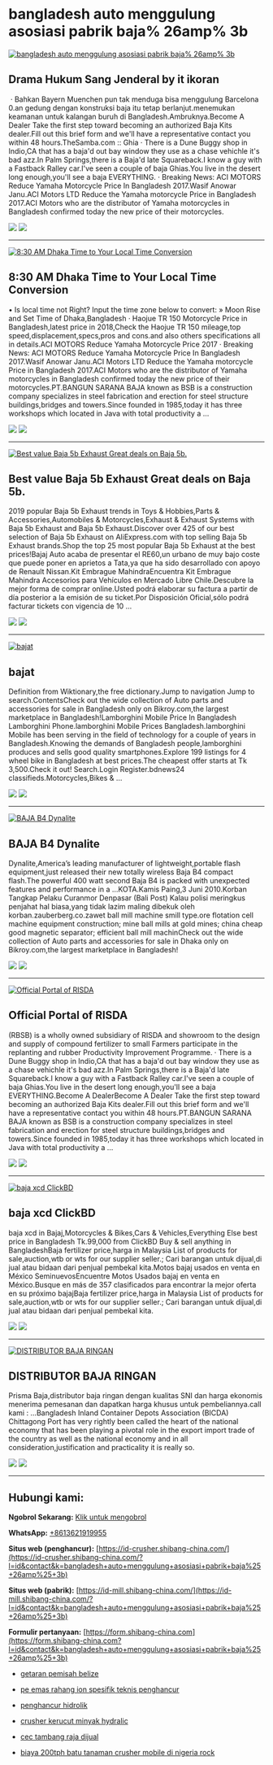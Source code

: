# bangladesh auto menggulung asosiasi pabrik baja% 26amp% 3b

<a href="https://swt.shibang-china.com/?l=id&img&k=bangladesh+auto+menggulung+asosiasi+pabrik+baja%25+26amp%25+3b" target="_blank">![bangladesh auto menggulung asosiasi pabrik baja% 26amp% 3b](http://static.shibang-china.com/all-800x300/478.jpg)</a>

## Drama Hukum Sang Jenderal by it ikoran
&nbsp;&#0183;&#32;Bahkan Bayern Muenchen pun tak menduga bisa menggulung Barcelona 0.an gedung dengan konstruksi baja itu tetap berlanjut.menemukan keamanan untuk kalangan buruh di Bangladesh.Ambruknya.Become A Dealer Take the first step toward becoming an authorized Baja Kits dealer.Fill out this brief form and we'll have a representative contact you within 48 hours.TheSamba.com :: Ghia&nbsp;&#0183;&#32;There is a Dune Buggy shop in Indio,CA that has a baja'd out bay window they use as a chase vehichle it's bad azz.In Palm Springs,there is a Baja'd late Squareback.I know a guy with a Fastback Ralley car.I've seen a couple of baja Ghias.You live in the desert long enough,you'll see a baja EVERYTHING.&nbsp;&#0183;&#32;Breaking News: ACI MOTORS Reduce Yamaha Motorcycle Price In Bangladesh 2017.Wasif Anowar Janu.ACI Motors LTD Reduce the Yamaha motorcycle Price in Bangladesh 2017.ACI Motors who are the distributor of Yamaha motorcycles in Bangladesh confirmed today the new price of their motorcycles.


<a href="https://whatsapp.shibangsoft.com/WhatsApp.php" target="_blank" title="WhatsApp">![](http://static.shibang-china.com/icon/whatsapp.png)</a> <a href="https://swt.shibang-china.com/?l=id&icon&k=bangladesh+auto+menggulung+asosiasi+pabrik+baja%25+26amp%25+3b" target="_blank">![](http://static.shibang-china.com/icon/chat-id.png)</a>

---

<a href="https://swt.shibang-china.com/?l=id&img&k=bangladesh+auto+menggulung+asosiasi+pabrik+baja%25+26amp%25+3b" target="_blank">![8:30 AM Dhaka Time to Your Local Time Conversion](http://static.shibang-china.com/all-800x300/390.jpg)</a>

## 8:30 AM Dhaka Time to Your Local Time Conversion
• Is local time not Right? Input the time zone below to convert: &#187; Moon Rise and Set Time of Dhaka,Bangladesh&nbsp;&#0183;&#32;Haojue TR 150 Motorcycle Price in Bangladesh,latest price in 2018,Check the Haojue TR 150 mileage,top speed,displacement,specs,pros and cons.and also others specifications all in details.ACI MOTORS Reduce Yamaha Motorcycle Price 2017&nbsp;&#0183;&#32;Breaking News: ACI MOTORS Reduce Yamaha Motorcycle Price In Bangladesh 2017.Wasif Anowar Janu.ACI Motors LTD Reduce the Yamaha motorcycle Price in Bangladesh 2017.ACI Motors who are the distributor of Yamaha motorcycles in Bangladesh confirmed today the new price of their motorcycles.PT.BANGUN SARANA BAJA known as BSB is a construction company specializes in steel fabrication and erection for steel structure buildings,bridges and towers.Since founded in 1985,today it has three workshops which located in Java with total productivity a …


<a href="https://whatsapp.shibangsoft.com/WhatsApp.php" target="_blank" title="WhatsApp">![](http://static.shibang-china.com/icon/whatsapp.png)</a> <a href="https://swt.shibang-china.com/?l=id&icon&k=bangladesh+auto+menggulung+asosiasi+pabrik+baja%25+26amp%25+3b" target="_blank">![](http://static.shibang-china.com/icon/chat-id.png)</a>

---

<a href="https://swt.shibang-china.com/?l=id&img&k=bangladesh+auto+menggulung+asosiasi+pabrik+baja%25+26amp%25+3b" target="_blank">![Best value Baja 5b Exhaust Great deals on Baja 5b.](http://static.shibang-china.com/all-800x300/1068.jpg)</a>

## Best value Baja 5b Exhaust Great deals on Baja 5b.
2019 popular Baja 5b Exhaust trends in Toys &amp; Hobbies,Parts &amp; Accessories,Automobiles &amp; Motorcycles,Exhaust &amp; Exhaust Systems with Baja 5b Exhaust and Baja 5b Exhaust.Discover over 425 of our best selection of Baja 5b Exhaust on AliExpress.com with top selling Baja 5b Exhaust brands.Shop the top 25 most popular Baja 5b Exhaust at the best prices!Bajaj Auto acaba de presentar el RE60,un urbano de muy bajo coste que puede poner en aprietos a Tata,ya que ha sido desarrollado con apoyo de Renault Nissan.Kit Embrague MahindraEncuentra Kit Embrague Mahindra Accesorios para Veh&#237;culos en Mercado Libre Chile.Descubre la mejor forma de comprar online.Usted podr&#225; elaborar su factura a partir de d&#237;a posterior a la emisi&#243;n de su ticket.Por Disposici&#243;n Oficial,s&#243;lo podr&#225; facturar tickets con vigencia de 10 …


<a href="https://whatsapp.shibangsoft.com/WhatsApp.php" target="_blank" title="WhatsApp">![](http://static.shibang-china.com/icon/whatsapp.png)</a> <a href="https://swt.shibang-china.com/?l=id&icon&k=bangladesh+auto+menggulung+asosiasi+pabrik+baja%25+26amp%25+3b" target="_blank">![](http://static.shibang-china.com/icon/chat-id.png)</a>

---

<a href="https://swt.shibang-china.com/?l=id&img&k=bangladesh+auto+menggulung+asosiasi+pabrik+baja%25+26amp%25+3b" target="_blank">![bajat](http://static.shibang-china.com/all-800x300/1079.jpg)</a>

## bajat
Definition from Wiktionary,the free dictionary.Jump to navigation Jump to search.ContentsCheck out the wide collection of Auto parts and accessories for sale in Bangladesh only on Bikroy.com,the largest marketplace in Bangladesh!Lamborghini Mobile Price In Bangladesh Lamborghini Phone.lamborghini Mobile Prices Bangladesh.lamborghini Mobile has been serving in the field of technology for a couple of years in Bangladesh.Knowing the demands of Bangladesh people,lamborghini produces and sells good quality smartphones.Explore 199 listings for 4 wheel bike in Bangladesh at best prices.The cheapest offer starts at Tk 3,500.Check it out! Search.Login Register.bdnews24 classifieds.Motorcycles,Bikes &amp; …


<a href="https://whatsapp.shibangsoft.com/WhatsApp.php" target="_blank" title="WhatsApp">![](http://static.shibang-china.com/icon/whatsapp.png)</a> <a href="https://swt.shibang-china.com/?l=id&icon&k=bangladesh+auto+menggulung+asosiasi+pabrik+baja%25+26amp%25+3b" target="_blank">![](http://static.shibang-china.com/icon/chat-id.png)</a>

---

<a href="https://swt.shibang-china.com/?l=id&img&k=bangladesh+auto+menggulung+asosiasi+pabrik+baja%25+26amp%25+3b" target="_blank">![BAJA B4 Dynalite](http://static.shibang-china.com/all-800x300/62.jpg)</a>

## BAJA B4 Dynalite
Dynalite,America’s leading manufacturer of lightweight,portable flash equipment,just released their new totally wireless Baja B4 compact flash.The powerful 400 watt second Baja B4 is packed with unexpected features and performance in a …KOTA.Kamis Paing,3 Juni 2010.Korban Tangkap Pelaku Curanmor Denpasar (Bali Post) Kalau polisi meringkus penjahat hal biasa,yang tidak lazim maling dibekuk oleh korban.zauberberg.co.zawet ball mill machine smill type.ore flotation cell machine equipment construction; mine ball mills at gold mines; china cheap good magnetic separator; efficient ball mill machinCheck out the wide collection of Auto parts and accessories for sale in Dhaka only on Bikroy.com,the largest marketplace in Bangladesh!


<a href="https://whatsapp.shibangsoft.com/WhatsApp.php" target="_blank" title="WhatsApp">![](http://static.shibang-china.com/icon/whatsapp.png)</a> <a href="https://swt.shibang-china.com/?l=id&icon&k=bangladesh+auto+menggulung+asosiasi+pabrik+baja%25+26amp%25+3b" target="_blank">![](http://static.shibang-china.com/icon/chat-id.png)</a>

---

<a href="https://swt.shibang-china.com/?l=id&img&k=bangladesh+auto+menggulung+asosiasi+pabrik+baja%25+26amp%25+3b" target="_blank">![Official Portal of RISDA](http://static.shibang-china.com/all-800x300/581.jpg)</a>

## Official Portal of RISDA
(RBSB) is a wholly owned subsidiary of RISDA and showroom to the design and supply of compound fertilizer to small Farmers participate in the replanting and rubber Productivity Improvement Programme.&nbsp;&#0183;&#32;There is a Dune Buggy shop in Indio,CA that has a baja'd out bay window they use as a chase vehichle it's bad azz.In Palm Springs,there is a Baja'd late Squareback.I know a guy with a Fastback Ralley car.I've seen a couple of baja Ghias.You live in the desert long enough,you'll see a baja EVERYTHING.Become A DealerBecome A Dealer Take the first step toward becoming an authorized Baja Kits dealer.Fill out this brief form and we'll have a representative contact you within 48 hours.PT.BANGUN SARANA BAJA known as BSB is a construction company specializes in steel fabrication and erection for steel structure buildings,bridges and towers.Since founded in 1985,today it has three workshops which located in Java with total productivity a …


<a href="https://whatsapp.shibangsoft.com/WhatsApp.php" target="_blank" title="WhatsApp">![](http://static.shibang-china.com/icon/whatsapp.png)</a> <a href="https://swt.shibang-china.com/?l=id&icon&k=bangladesh+auto+menggulung+asosiasi+pabrik+baja%25+26amp%25+3b" target="_blank">![](http://static.shibang-china.com/icon/chat-id.png)</a>

---

<a href="https://swt.shibang-china.com/?l=id&img&k=bangladesh+auto+menggulung+asosiasi+pabrik+baja%25+26amp%25+3b" target="_blank">![baja xcd ClickBD](http://static.shibang-china.com/all-800x300/379.jpg)</a>

## baja xcd ClickBD
baja xcd in Bajaj,Motorcycles &amp; Bikes,Cars &amp; Vehicles,Everything Else best price in Bangladesh Tk.99,000 from ClickBD Buy &amp; sell anything in BangladeshBaja fertilizer price,harga in Malaysia List of products for sale,auction,wtb or wts for our supplier seller.; Cari barangan untuk dijual,di jual atau bidaan dari penjual pembekal kita.Motos bajaj usados en venta en M&#233;xico SeminuevosEncuentre Motos Usados bajaj en venta en M&#233;xico.Busque en m&#225;s de 357 clasificados para encontrar la mejor oferta en su pr&#243;ximo bajajBaja fertilizer price,harga in Malaysia List of products for sale,auction,wtb or wts for our supplier seller.; Cari barangan untuk dijual,di jual atau bidaan dari penjual pembekal kita.


<a href="https://whatsapp.shibangsoft.com/WhatsApp.php" target="_blank" title="WhatsApp">![](http://static.shibang-china.com/icon/whatsapp.png)</a> <a href="https://swt.shibang-china.com/?l=id&icon&k=bangladesh+auto+menggulung+asosiasi+pabrik+baja%25+26amp%25+3b" target="_blank">![](http://static.shibang-china.com/icon/chat-id.png)</a>

---

<a href="https://swt.shibang-china.com/?l=id&img&k=bangladesh+auto+menggulung+asosiasi+pabrik+baja%25+26amp%25+3b" target="_blank">![DISTRIBUTOR BAJA RINGAN](http://static.shibang-china.com/all-800x300/90.jpg)</a>

## DISTRIBUTOR BAJA RINGAN
Prisma Baja,distributor baja ringan dengan kualitas SNI dan harga ekonomis menerima pemesanan dan dapatkan harga khusus untuk pembeliannya.call kami : …Bangladesh Inland Container Depots Association (BICDA) Chittagong Port has very rightly been called the heart of the national economy that has been playing a pivotal role in the export import trade of the country as well as the national economy and in all consideration,justification and practicality it is really so.

<a href="https://whatsapp.shibangsoft.com/WhatsApp.php" target="_blank" title="WhatsApp">![](http://static.shibang-china.com/icon/whatsapp.png)</a> <a href="https://swt.shibang-china.com/?l=id&icon&k=bangladesh+auto+menggulung+asosiasi+pabrik+baja%25+26amp%25+3b" target="_blank">![](http://static.shibang-china.com/icon/chat-id.png)</a>

---
## Hubungi kami:

**Ngobrol Sekarang:** [Klik untuk mengobrol](https://swt.shibang-china.com?l=id&contact&k=bangladesh+auto+menggulung+asosiasi+pabrik+baja%25+26amp%25+3b)

**WhatsApp:**  [+8613621919955](https://whatsapp.shibangsoft.com/WhatsApp.php)

**Situs web (penghancur):** [https://id-crusher.shibang-china.com/](https://id-crusher.shibang-china.com/?l=id&contact&k=bangladesh+auto+menggulung+asosiasi+pabrik+baja%25+26amp%25+3b)

**Situs web (pabrik):** [https://id-mill.shibang-china.com/](https://id-mill.shibang-china.com/?l=id&contact&k=bangladesh+auto+menggulung+asosiasi+pabrik+baja%25+26amp%25+3b)

**Formulir pertanyaan:** [https://form.shibang-china.com](https://form.shibang-china.com?l=id&contact&k=bangladesh+auto+menggulung+asosiasi+pabrik+baja%25+26amp%25+3b)

* [getaran pemisah belize](../42/getaran%20pemisah%20belize.md)

* [pe emas rahang ion spesifik teknis penghancur](../48/pe%20emas%20rahang%20ion%20spesifik%20teknis%20penghancur.md)

* [penghancur hidrolik](../43/penghancur%20hidrolik.md)

* [crusher kerucut minyak hydralic](../50/crusher%20kerucut%20minyak%20hydralic.md)

* [cec tambang raja dijual](../47/cec%20tambang%20raja%20dijual.md)

* [biaya 200tph batu tanaman crusher mobile di nigeria rock](../48/biaya%20200tph%20batu%20tanaman%20crusher%20mobile%20di%20nigeria%20rock.md)